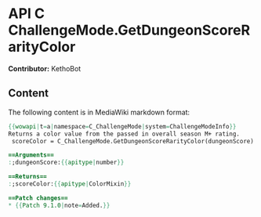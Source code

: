 # API C ChallengeMode.GetDungeonScoreRarityColor

**Contributor:** KethoBot

## Content

The following content is in MediaWiki markdown format:

```mediawiki
{{wowapi|t=a|namespace=C_ChallengeMode|system=ChallengeModeInfo}}
Returns a color value from the passed in overall season M+ rating.
 scoreColor = C_ChallengeMode.GetDungeonScoreRarityColor(dungeonScore)

==Arguments==
:;dungeonScore:{{apitype|number}}

==Returns==
:;scoreColor:{{apitype|ColorMixin}}

==Patch changes==
* {{Patch 9.1.0|note=Added.}}
```